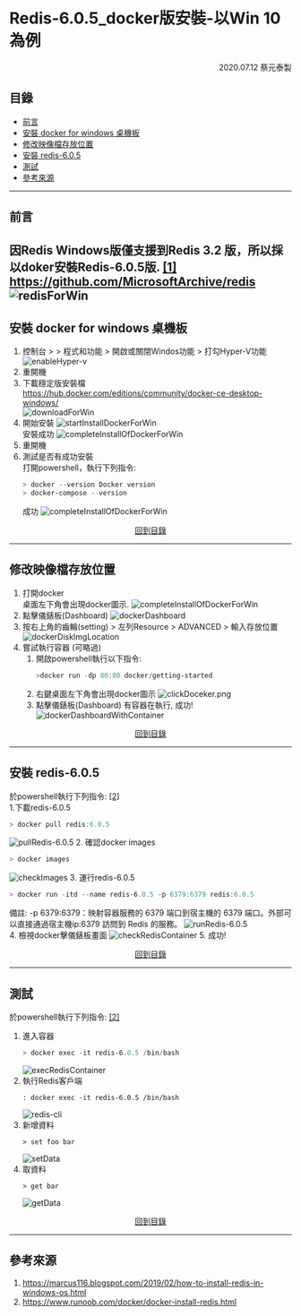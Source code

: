 # Redis-6.0.5_docker版安裝-以Win 10為例
<p style="text-align:right;">2020.07.12 蔡元泰製</p> 

## 目錄  
- [前言](#前言)  
- [安裝 docker for windows 桌機板](#安裝-docker-for-windows-桌機板)  
- [修改映像檔存放位置](#修改映像檔存放位置)  
- [安裝 redis-6.0.5](#安裝-redis-605)  
- [測試](#測試)  
- [參考來源](#參考來源)

---

## 前言   
因Redis Windows版僅支援到Redis 3.2 版，所以採以doker安裝Redis-6.0.5版. [[1]](#[1])  
<https://github.com/MicrosoftArchive/redis>  
![redisForWin](./redis-6.0.5-docker-install-win10_img/redisForWin.png)  
---

## 安裝 docker for windows 桌機板 
1. 控制台 > > 程式和功能 > 開啟或關閉Windos功能 > 打勾Hyper-V功能
   ![enableHyper-v](./redis-6.0.5-docker-install-win10_img/dockerInstall/enableHyper-v.png) 
2. 重開機 
3. 下載穩定版安裝檔  
https://hub.docker.com/editions/community/docker-ce-desktop-windows/  
   ![downloadForWin](./redis-6.0.5-docker-install-win10_img/dockerInstall/downloadDockerForWin.png)  
4. 開始安裝
   ![startInstallDockerForWin](./redis-6.0.5-docker-install-win10_img/dockerInstall/startInstallDockerForWin.png)  
   安裝成功
   ![completeInstallOfDockerForWin](./redis-6.0.5-docker-install-win10_img/dockerInstall/completeInstallOfDockerForWin.png) 
5. 重開機
6. 測試是否有成功安裝  
   打開powershell，執行下列指令:
   ```powershell
   > docker --version Docker version 
   > docker-compose --version 
   ```  
   成功
   ![completeInstallOfDockerForWin](./redis-6.0.5-docker-install-win10_img/dockerInstall/dockerVersion.png) 

<div style="text-align:center;">
<a href="#目錄">回到目錄</a>
</div>

---

## 修改映像檔存放位置
1. 打開docker  
   桌面左下角會出現docker圖示.
   ![completeInstallOfDockerForWin](./redis-6.0.5-docker-install-win10_img/testDocker/dockerIcon.png) 
2.  點擊儀錶板(Dashboard)
   ![dockerDashboard](./redis-6.0.5-docker-install-win10_img/testDocker/dockerDashboard.png)  
3. 按右上角的齒輪(setting) > 左列Resource > ADVANCED > 輸入存放位置
   ![dockerDiskImgLocation](./redis-6.0.5-docker-install-win10_img/testDocker/dockerDiskImgLocation.png)  
4. 嘗試執行容器 (可略過)  
   1. 開啟powershell執行以下指令:
      ```powershell
      >docker run -dp 80:80 docker/getting-started
      ```
   2.  右鍵桌面左下角會出現docker圖示
      ![clickDoceker.png](./redis-6.0.5-docker-install-win10_img/testDocker/clickDoceker.png) 
   3. 點擊儀錶板(Dashboard)
      有容器在執行, 成功!
      ![dockerDashboardWithContainer](./redis-6.0.5-docker-install-win10_img/testDocker/dockerDashboardWithContainer.png) 

<div style="text-align:center;">
<a href="#目錄">回到目錄</a>
</div>

---

## 安裝 redis-6.0.5 
於powershell執行下列指令: [[2]](#[2])  
1.下載redis-6.0.5
   ```powershell
   > docker pull redis:6.0.5
   ```
   ![pullRedis-6.0.5](./redis-6.0.5-docker-install-win10_img/installRedis_docker/pullRedis-6.0.5.png) 
2. 確認docker images
   ```powershell
   > docker images  
   ```
   ![checkImages](./redis-6.0.5-docker-install-win10_img/installRedis_docker/checkImages.png) 
3. 運行redis-6.0.5
   ```powershell
   > docker run -itd --name redis-6.0.5 -p 6379:6379 redis:6.0.5
   ```
   備註: -p 6379:6379：映射容器服務的 6379 端口到宿主機的 6379 端口。外部可以直接通過宿主機ip:6379 訪問到 Redis 的服務。
   ![runRedis-6.0.5](./redis-6.0.5-docker-install-win10_img/installRedis_docker/runRedis-6.0.5.png)  
4. 檢視docker擊儀錶板畫面
   ![checkRedisContainer](./redis-6.0.5-docker-install-win10_img/installRedis_docker/checkRedisContainer.png)
5. 成功!

<div style="text-align:center;">
<a href="#目錄">回到目錄</a>
</div>

---

## 測試
於powershell執行下列指令: [[2]](#[2]) 
1. 進入容器
   ```powershell
   > docker exec -it redis-6.0.5 /bin/bash
   ```
   ![execRedisContainer](./redis-6.0.5-docker-install-win10_img/installRedis_docker/execRedisContainer.png)
2. 執行Redis客戶端
   ```shell
   : docker exec -it redis-6.0.5 /bin/bash
   ```
   ![redis-cli](./redis-6.0.5-docker-install-win10_img/installRedis_docker/redis-cli.png)
3. 新增資料
   ```shell
   > set foo bar
   ```  
   ![setData](./redis-6.0.5-docker-install-win10_img/installRedis_docker/setData.png)
4. 取資料
   ```shell
   > get bar
   ```
      ![getData](./redis-6.0.5-docker-install-win10_img/installRedis_docker/getData.png)

<div style="text-align:center;">
<a href="#目錄">回到目錄</a>
</div>

---

## 參考來源
1. https://marcus116.blogspot.com/2019/02/how-to-install-redis-in-windows-os.html <a name='[1]'></a>
2. https://www.runoob.com/docker/docker-install-redis.html <a name='[2]'></a>